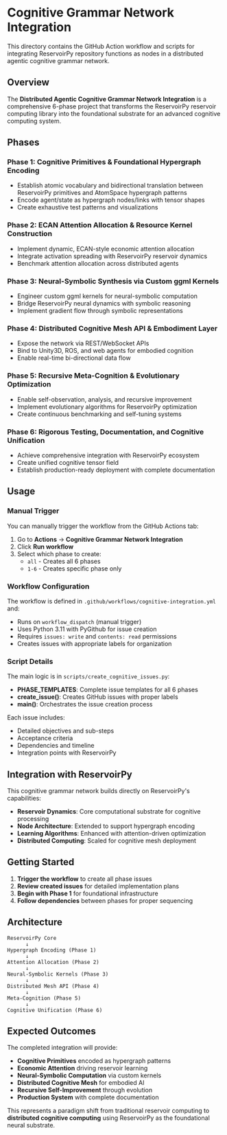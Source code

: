 # Cognitive Grammar Network Integration

This directory contains the GitHub Action workflow and scripts for integrating ReservoirPy repository functions as nodes in a distributed agentic cognitive grammar network.

## Overview

The **Distributed Agentic Cognitive Grammar Network Integration** is a comprehensive 6-phase project that transforms the ReservoirPy reservoir computing library into the foundational substrate for an advanced cognitive computing system.

## Phases

### Phase 1: Cognitive Primitives & Foundational Hypergraph Encoding
- Establish atomic vocabulary and bidirectional translation between ReservoirPy primitives and AtomSpace hypergraph patterns
- Encode agent/state as hypergraph nodes/links with tensor shapes
- Create exhaustive test patterns and visualizations

### Phase 2: ECAN Attention Allocation & Resource Kernel Construction  
- Implement dynamic, ECAN-style economic attention allocation
- Integrate activation spreading with ReservoirPy reservoir dynamics
- Benchmark attention allocation across distributed agents

### Phase 3: Neural-Symbolic Synthesis via Custom ggml Kernels
- Engineer custom ggml kernels for neural-symbolic computation
- Bridge ReservoirPy neural dynamics with symbolic reasoning
- Implement gradient flow through symbolic representations

### Phase 4: Distributed Cognitive Mesh API & Embodiment Layer
- Expose the network via REST/WebSocket APIs
- Bind to Unity3D, ROS, and web agents for embodied cognition
- Enable real-time bi-directional data flow

### Phase 5: Recursive Meta-Cognition & Evolutionary Optimization
- Enable self-observation, analysis, and recursive improvement
- Implement evolutionary algorithms for ReservoirPy optimization
- Create continuous benchmarking and self-tuning systems

### Phase 6: Rigorous Testing, Documentation, and Cognitive Unification
- Achieve comprehensive integration with ReservoirPy ecosystem
- Create unified cognitive tensor field
- Establish production-ready deployment with complete documentation

## Usage

### Manual Trigger

You can manually trigger the workflow from the GitHub Actions tab:

1. Go to **Actions** → **Cognitive Grammar Network Integration**
2. Click **Run workflow**
3. Select which phase to create:
   - `all` - Creates all 6 phases
   - `1-6` - Creates specific phase only

### Workflow Configuration

The workflow is defined in `.github/workflows/cognitive-integration.yml` and:

- Runs on `workflow_dispatch` (manual trigger)
- Uses Python 3.11 with PyGithub for issue creation
- Requires `issues: write` and `contents: read` permissions
- Creates issues with appropriate labels for organization

### Script Details

The main logic is in `scripts/create_cognitive_issues.py`:

- **PHASE_TEMPLATES**: Complete issue templates for all 6 phases
- **create_issue()**: Creates GitHub issues with proper labels
- **main()**: Orchestrates the issue creation process

Each issue includes:
- Detailed objectives and sub-steps
- Acceptance criteria
- Dependencies and timeline
- Integration points with ReservoirPy

## Integration with ReservoirPy

This cognitive grammar network builds directly on ReservoirPy's capabilities:

- **Reservoir Dynamics**: Core computational substrate for cognitive processing
- **Node Architecture**: Extended to support hypergraph encoding
- **Learning Algorithms**: Enhanced with attention-driven optimization
- **Distributed Computing**: Scaled for cognitive mesh deployment

## Getting Started

1. **Trigger the workflow** to create all phase issues
2. **Review created issues** for detailed implementation plans
3. **Begin with Phase 1** for foundational infrastructure
4. **Follow dependencies** between phases for proper sequencing

## Architecture

```
ReservoirPy Core
      ↓
Hypergraph Encoding (Phase 1)
      ↓  
Attention Allocation (Phase 2)
      ↓
Neural-Symbolic Kernels (Phase 3)
      ↓
Distributed Mesh API (Phase 4)
      ↓
Meta-Cognition (Phase 5)
      ↓
Cognitive Unification (Phase 6)
```

## Expected Outcomes

The completed integration will provide:

- **Cognitive Primitives** encoded as hypergraph patterns
- **Economic Attention** driving reservoir learning
- **Neural-Symbolic Computation** via custom kernels  
- **Distributed Cognitive Mesh** for embodied AI
- **Recursive Self-Improvement** through evolution
- **Production System** with complete documentation

This represents a paradigm shift from traditional reservoir computing to **distributed cognitive computing** using ReservoirPy as the foundational neural substrate.